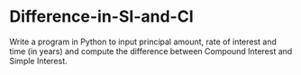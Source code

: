 # Difference-in-SI-and-CI
Write a program in Python to input principal amount, rate of interest and time (in years) and compute the difference between Compound Interest and Simple Interest.
